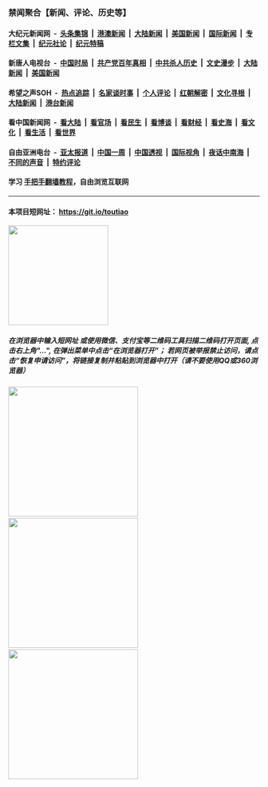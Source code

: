 ### 禁闻聚合【新闻、评论、历史等】

#### 大纪元新闻网 &nbsp;-&nbsp; [头条集锦](indexes/E头条集锦.md?t=02130755) &nbsp;|&nbsp; [港澳新闻](indexes/E港澳新闻.md?t=02130755)  &nbsp;|&nbsp; [大陆新闻](indexes/E大陆新闻.md?t=02130755) &nbsp;|&nbsp; [美国新闻](indexes/E美国新闻.md?t=02130755) &nbsp;|&nbsp; [国际新闻](indexes/E国际新闻.md?t=02130755) &nbsp;|&nbsp; [专栏文集](indexes/E专栏文集.md?t=02130755) &nbsp;|&nbsp; [纪元社论](indexes/E纪元社论.md?t=02130755) &nbsp;|&nbsp; [纪元特稿](indexes/E纪元特稿.md?t=02130755) 

#### 新唐人电视台 &nbsp;-&nbsp; [中国时局](indexes/N中国时局.md?t=02130755) &nbsp;|&nbsp; [共产党百年真相](indexes/N共产党百年真相.md?t=02130755) &nbsp;|&nbsp; [中共杀人历史](indexes/N中共杀人历史.md?t=02130755) &nbsp;|&nbsp; [文史漫步](indexes/N文史漫步.md?t=02130755) &nbsp;|&nbsp; [大陆新闻](indexes/N大陆新闻.md?t=02130755) &nbsp;|&nbsp; [美国新闻](indexes/N美国新闻.md?t=02130755)

#### 希望之声SOH &nbsp;-&nbsp; [热点追踪](indexes/H热点追踪.md?t=02130755) &nbsp;|&nbsp; [名家谈时事](indexes/H名家谈时事.md?t=02130755) &nbsp;|&nbsp; [个人评论](indexes/H个人评论.md?t=02130755)  &nbsp;|&nbsp; [红朝解密](indexes/H红朝解密.md?t=02130755) &nbsp;|&nbsp; [文化寻根](indexes/H文化寻根.md?t=02130755) &nbsp;|&nbsp; [大陆新闻](indexes/H大陆新闻.md?t=02130755) &nbsp;|&nbsp; [港台新闻](indexes/H港台新闻.md?t=02130755)

#### 看中国新闻网 &nbsp;-&nbsp; [看大陆](indexes/S看大陆.md?t=02130755) &nbsp;|&nbsp; [看官场](indexes/S看官场.md?t=02130755) &nbsp;|&nbsp; [看民生](indexes/S看民生.md?t=02130755)  &nbsp;|&nbsp; [看博谈](indexes/S看博谈.md?t=02130755) &nbsp;|&nbsp; [看财经](indexes/S看财经.md?t=02130755) &nbsp;|&nbsp; [看史海](indexes/S看史海.md?t=02130755) &nbsp;|&nbsp; [看文化](indexes/S看文化.md?t=02130755) &nbsp;|&nbsp; [看生活](indexes/S看生活.md?t=02130755) &nbsp;|&nbsp; [看世界](indexes/S看世界.md?t=02130755)

#### 自由亚洲电台 &nbsp;-&nbsp; [亚太报道](indexes/R亚太报道.md?t=02130755) &nbsp;|&nbsp; [中国一周](indexes/R中国一周.md?t=02130755) &nbsp;|&nbsp; [中国透视](indexes/R中国透视.md?t=02130755)  &nbsp;|&nbsp; [国际视角](indexes/R国际视角.md?t=02130755) &nbsp;|&nbsp; [夜话中南海](indexes/R夜话中南海.md?t=02130755) &nbsp;|&nbsp; [不同的声音](indexes/R不同的声音.md?t=02130755) &nbsp;|&nbsp; [特约评论](indexes/R特约评论.md?t=02130755)

#### 学习 [手把手翻墙教程](https://github.com/gfw-breaker/guides/wiki)，自由浏览互联网

----

#### 本项目短网址： https://git.io/toutiao
<img src="https://raw.githubusercontent.com/gfw-breaker/banned-news/master/scripts/img/qr.png" width="200px"/>  

##### 在浏览器中输入短网址 或使用微信、支付宝等二维码工具扫描二维码打开页面, 点击右上角"...", 在弹出菜单中点击“在浏览器打开”； 若网页被举报禁止访问，请点击“恢复申请访问”，将链接复制并粘贴到浏览器中打开（请不要使用QQ或360浏览器）

<img src="https://raw.githubusercontent.com/gfw-breaker/banned-news/master/scripts/img/1.png" width="260px"/> &nbsp; <img src="https://raw.githubusercontent.com/gfw-breaker/banned-news/master/scripts/img/2.png" width="260px"/> &nbsp; <img src="https://raw.githubusercontent.com/gfw-breaker/banned-news/master/scripts/img/3.png" width="260px"/>
